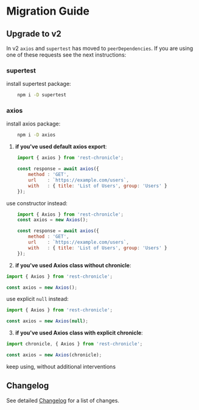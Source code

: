 # Migration Guide

## Upgrade to v2

In v2 `axios` and `supertest` has moved to `peerDependencies`. If you are using one of these requests see the next instructions:

### supertest

install supertest package:

```bash
    npm i -D supertest
```

### axios

install axios package:

```bash
    npm i -D axios
```

1. **if you've used default axios export**:

```javascript
    import { axios } from 'rest-chronicle';

    const response = await axios({
        method : 'GET',
        url    : `https://example.com/users`,
        with   : { title: 'List of Users', group: 'Users' }
    });
```

use constructor instead: 

```javascript
    import { Axios } from 'rest-chronicle';
    const axios = new Axios();

    const response = await axios({
        method : 'GET',
        url    : `https://example.com/users`,
        with   : { title: 'List of Users', group: 'Users' }
    });
```

2. **if you've used Axios class without chronicle**:

```javascript
import { Axios } from 'rest-chronicle';

const axios = new Axios();
```

use explicit `null` instead:

```javascript
import { Axios } from 'rest-chronicle';

const axios = new Axios(null);
```

3. **if you've used Axios class with explicit chronicle**:

```javascript
import chronicle, { Axios } from 'rest-chronicle';

const axios = new Axios(chronicle);
```

keep using, without additional interventions


## Changelog

See detailed [Changelog](./CHANGELOG.md) for a list of changes.
